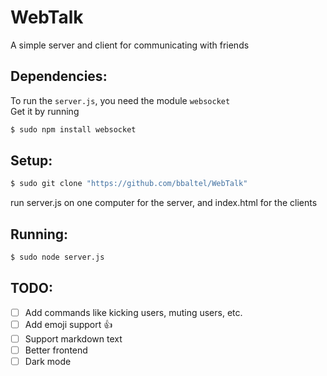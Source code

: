 # WebTalk
A simple server and client for communicating with friends

## Dependencies:

To run the <code>server.js</code>, you need the module <code>websocket</code>  
Get it by running
```bash
$ sudo npm install websocket
```

## Setup:
```bash
$ sudo git clone "https://github.com/bbaltel/WebTalk"
```

run server.js on one computer for the server, and index.html for the clients

## Running:

```bash
$ sudo node server.js
```

## TODO:
- [ ] Add commands like kicking users, muting users, etc.
- [ ] Add emoji support :+1:
- [ ] Support markdown text
- [ ] Better frontend
- [ ] Dark mode